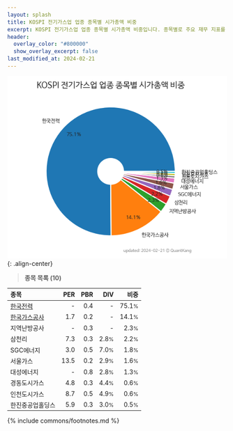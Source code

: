 ```yaml
---
layout: splash
title: KOSPI 전기가스업 업종 종목별 시가총액 비중
excerpt: KOSPI 전기가스업 업종 종목별 시가총액 비중입니다. 종목별로 주요 재무 지표를 함께 표시합니다.
header:
  overlay_color: "#800000"
  show_overlay_excerpt: false
last_modified_at: 2024-02-21
---
```



![KOSPI 전기가스업 업종 종목별 시가총액 비중](/stats/sector/images/kospi_업종_전기가스업_종목.png){: .align-center}


> **종목 목록 (10)**<a id="list"></a>

| **종목** | **PER** | **PBR** | **DIV** | **비중** |
| :------- | ------: | ------: | ------: | -------: |
| [한국전력](/015760/) | - | 0.4 | - | 75.1<small>%</small> |
| [한국가스공사](/036460/) | 1.7 | 0.2 | - | 14.1<small>%</small> |
| 지역난방공사 | - | 0.3 | - | 2.3<small>%</small> |
| 삼천리 | 7.3 | 0.3 | 2.8<small>%</small> | 2.2<small>%</small> |
| SGC에너지 | 3.0 | 0.5 | 7.0<small>%</small> | 1.8<small>%</small> |
| 서울가스 | 13.5 | 0.2 | 2.9<small>%</small> | 1.6<small>%</small> |
| 대성에너지 | - | 0.8 | 2.8<small>%</small> | 1.3<small>%</small> |
| 경동도시가스 | 4.8 | 0.3 | 4.4<small>%</small> | 0.6<small>%</small> |
| 인천도시가스 | 8.7 | 0.5 | 4.9<small>%</small> | 0.6<small>%</small> |
| 한진중공업홀딩스 | 5.9 | 0.3 | 3.0<small>%</small> | 0.5<small>%</small> |

{% include commons/footnotes.md %}